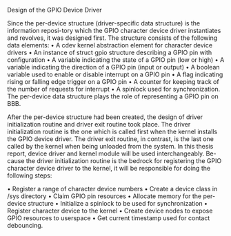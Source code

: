 Design of the GPIO Device Driver


Since the per-device structure (driver-specific data structure) is the information reposi-tory which the GPIO character device driver instantiates and revolves, it was designed first. The structure consists of the following data elements: 
• A cdev kernel abstraction element for character device drivers 
• An instance of struct gpio structure describing a GPIO pin with configuration 
• A variable indicating the state of a GPIO pin (low or high) 
• A variable indicating the direction of a GPIO pin (input or output) 
• A boolean variable used to enable or disable interrupt on a GPIO pin 
• A flag indicating rising or falling edge trigger on a GPIO pin 
• A counter for keeping track of the number of requests for interrupt 
• A spinlock used for synchronization. 
The per-device data structure plays the role of representing a GPIO pin on BBB.


After the per-device structure had been created, the design of driver initialization routine and driver exit routine took place.
The driver initialization routine is the one which is called first when the kernel installs the GPIO device driver. The driver exit 
routine, in contrast, is the last one called by the kernel when being unloaded from the system.
 In this thesis report, device driver and kernel module will be used interchangeably. Be-cause the driver
 initialization routine is the bedrock for registering the GPIO character device driver to the kernel, 
 it will be responsible for doing the following steps:
 
• Register a range of character device numbers 
• Create a device class in /sys directory 
• Claim GPIO pin resources 
• Allocate memory for the per-device structure 
• Initialize a spinlock to be used for synchronization 
• Register character device to the kernel 
• Create device nodes to expose GPIO resources to userspace 
• Get current timestamp used for contact debouncing. 

